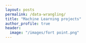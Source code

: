 ```yaml
---
layout: posts
permalink: /data-wrangling/
title: "Machine Learning projects"
author_profile: true
header:
  image: "/images/fort point.png"
---
```



